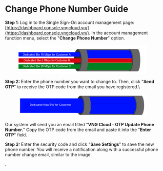 # Change Phone Number Guide

**Step 1**: Log in to the Single Sign-On account management page: [https://dashboard.console.vngcloud.vn/](https://dashboard.console.vngcloud.vn/). In the account management function menu, select the "**Change Phone Number**" option.

<figure><img src="../.gitbook/assets/image (22) (1) (1) (1) (1) (1) (1).png" alt=""><figcaption></figcaption></figure>

**Step 2:** Enter the phone number you want to change to. Then, click "**Send OTP**" to receive the OTP code from the email you have registered.\


<figure><img src="../.gitbook/assets/image (23) (1) (1) (1) (1) (1) (1).png" alt=""><figcaption></figcaption></figure>

Our system will send you an email titled "**VNG Cloud - OTP Update Phone Number.**" Copy the OTP code from the email and paste it into the "**Enter OTP**" field.

**Step 3:** Enter the security code and click "**Save Settings**" to save the new phone number. You will receive a notification along with a successful phone number change email, similar to the image.

.
